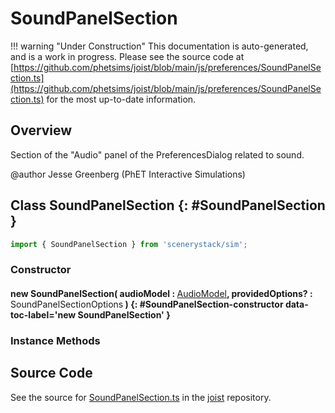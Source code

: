 # SoundPanelSection

!!! warning "Under Construction"
    This documentation is auto-generated, and is a work in progress. Please see the source code at
    [https://github.com/phetsims/joist/blob/main/js/preferences/SoundPanelSection.ts](https://github.com/phetsims/joist/blob/main/js/preferences/SoundPanelSection.ts) for the most up-to-date information.

## Overview

Section of the "Audio" panel of the PreferencesDialog related to sound.

@author Jesse Greenberg (PhET Interactive Simulations)

## Class SoundPanelSection {: #SoundPanelSection }


```js
import { SoundPanelSection } from 'scenerystack/sim';
```
### Constructor

#### new SoundPanelSection( audioModel : <span style="font-weight: 400;">[AudioModel](../sim/PreferencesModel.md#AudioModel)</span>, providedOptions? : <span style="font-weight: 400;">SoundPanelSectionOptions</span> ) {: #SoundPanelSection-constructor data-toc-label='new SoundPanelSection' }

### Instance Methods





## Source Code

See the source for [SoundPanelSection.ts](https://github.com/phetsims/joist/blob/main/js/preferences/SoundPanelSection.ts) in the [joist](https://github.com/phetsims/joist) repository.
